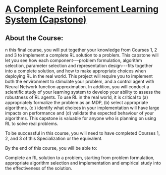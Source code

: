 # [A Complete Reinforcement Learning System (Capstone)](https://www.coursera.org/learn/complete-reinforcement-learning-system)

## About the Course:
n this final course, you will put together your knowledge from Courses 1, 2 and 3 to implement a complete RL solution to a problem. This capstone will let you see how each component---problem formulation, algorithm selection, parameter selection and representation design---fits together into a complete solution, and how to make appropriate choices when deploying RL in the real world. This project will require you to implement both the environment to stimulate your problem, and a control agent with Neural Network function approximation. In addition, you will conduct a scientific study of your learning system to develop your ability to assess the robustness of RL agents. To use RL in the real world, it is critical to (a) appropriately formalize the problem as an MDP, (b) select appropriate algorithms, (c ) identify what choices in your implementation will have large impacts on performance and (d) validate the expected behaviour of your algorithms. This capstone is valuable for anyone who is planning on using RL to solve real problems.

To be successful in this course, you will need to have completed Courses 1, 2, and 3 of this Specialization or the equivalent.

By the end of this course, you will be able to: 

Complete an RL solution to a problem, starting from problem formulation, appropriate algorithm selection and implementation and empirical study into the effectiveness of the solution.
